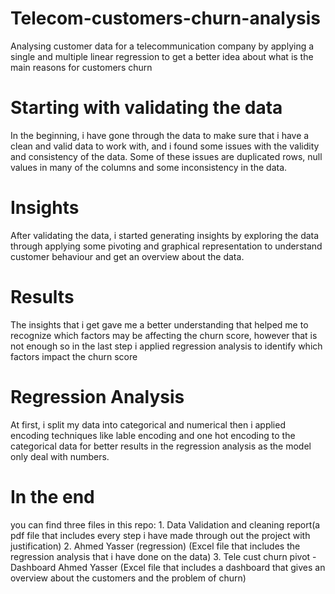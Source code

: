 # Telecom-customers-churn-analysis
Analysing customer data for a telecommunication company by applying a single and multiple linear regression to get a better idea about what is the main reasons for customers churn
# Starting with validating the data

In the beginning, i have gone through the data to make sure that i have a clean and valid data to work with, and i found some issues with the validity and consistency of the data.
Some of these issues are duplicated rows, null values in many of the columns and some inconsistency in the data.
# Insights

After validating the data, i started generating insights by exploring the data through applying some pivoting and graphical representation to understand customer behaviour and get an overview about the data.
# Results

The insights that i get gave me a better understanding that helped me to recognize which factors may be affecting the churn score, however that is not enough so in the last step i applied regression analysis to identify which factors impact the churn score
# Regression Analysis

At first, i split my data into categorical and numerical then i applied encoding techniques like lable encoding and one hot encoding to the categorical data for better results in the regression analysis as the model only deal with numbers.
# In the end

you can find three files in this repo: 1. Data Validation and cleaning report(a pdf file that includes every step i have made through out the project with justification)
2. Ahmed Yasser (regression) (Excel file that includes the regression analysis that i have done on the data)
3. Tele cust churn pivot - Dashboard Ahmed Yasser (Excel file that includes a dashboard that gives an overview about the customers and the problem of churn)
